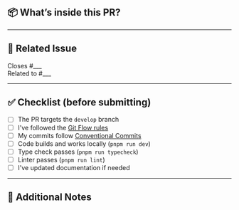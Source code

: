 ## 📦 What’s inside this PR?

<!-- Describe your change in one or two sentences -->

---

## 📄 Related Issue

Closes #___  
Related to #___

---

## ✅ Checklist (before submitting)

- [ ] The PR targets the `develop` branch
- [ ] I've followed the [Git Flow rules](../docs/git-flow.md)
- [ ] My commits follow [Conventional Commits](https://www.conventionalcommits.org/)
- [ ] Code builds and works locally (`pnpm run dev`)
- [ ] Type check passes (`pnpm run typecheck`)
- [ ] Linter passes (`pnpm run lint`)
- [ ] I've updated documentation if needed

---

## 📝 Additional Notes

<!-- Anything else reviewers should know? Screenshots? Gotchas? -->